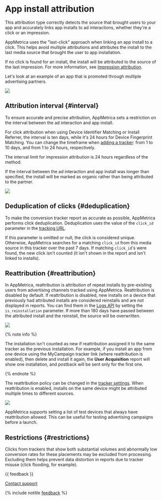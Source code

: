 # App install attribution

This attribution type correctly detects the source that brought users to your app and accurately links app installs to ad interactions, whether they're a click or an impression.

AppMetrica uses the "last-click" approach when linking an app install to a click. This helps avoid multiple attributions and attributes the install to the last media source that brought the user to app installation.

If no click is found for an install, the install will be attributed to the source of the last impression. For more information, see [Impression attribution](vta-tracking-specification.md).

Let's look at an example of an app that is promoted through multiple advertising partners.

![](https://yastatic.net/s3/doc-binary/src/dev/appmetrica/{{locale}}/images/mobile-tracking/07rulastclick.png)

## Attribution interval {#interval}

To ensure accurate and precise attribution, AppMetrica sets a restriction on the interval between the ad interaction and app install.

For click attribution when using Device Identifier Matching or Install Referrer, the interval is ten days, while it's 24 hours for Device Fingerprint Matching. You can change the timeframe when [adding a tracker](add-tracker.md): from 1 to 10 days, and from 1 to 24 hours, respectively.

The interval limit for impression attribution is 24 hours regardless of the method.

If the interval between the ad interaction and app install was longer than specified, the install will be marked as organic rather than being attributed to the partner.

![](https://yastatic.net/s3/doc-binary/src/dev/appmetrica/{{locale}}/images/mobile-tracking/05ruwatrib-1.png)

## Deduplication of clicks {#deduplication}

To make the conversion tracker report as accurate as possible, AppMetrica performs click deduplication. Deduplication uses the value of the `click_id` parameter in the [tracking URL](tracking-specification.md).

If this parameter is omitted or null, the click is considered unique. Otherwise, AppMetrica searches for a matching `click_id` from this media source in this tracker over the past 7 days. If matching `click_id`'s were found, the new click isn't counted (it isn't shown in the report and isn't linked to installs).

## Reattribution {#reattribution}

In AppMetrica, reattribution is attribution of repeat installs by pre-existing users from advertising channels tracked using AppMetrica. Reattribution is disabled by default. If reattribution is disabled, new installs on a device that previously had attributed installs are considered reinstalls and are not displayed in reports. You can find them in the [Logs API](../mobile-api/logs/endpoints.md#installations) by setting the `is_reinstallation` parameter. If more than 180 days have passed between the attributed install and the reinstall, the source will be overwritten.

![](https://yastatic.net/s3/doc-binary/src/dev/appmetrica/{{locale}}/images/mobile-tracking/06rureattribution.png)

{% note info %}

The installation isn't counted as new if reattribution assigned it to the same tracker as the previous installation. For example, if you install an app from one device using the MyCampaign tracker link (where reattribution is enabled), then delete and install it again, the **User Acquisition** report will show one installation, and postback will be sent only for the first one.

{% endnote %}

The reattribution policy can be changed in the [tracker settings](add-tracker.md). When reattribution is enabled, installs on the same device might be attributed multiple times to different sources.

![](https://yastatic.net/s3/doc-binary/src/dev/appmetrica/{{locale}}/images/mobile-tracking/06ruonreattribution.png)

AppMetrica supports setting a list of test devices that always have reattribution allowed. This can be useful for testing advertising campaigns before a launch.

## Restrictions {#restrictions}

Clicks from trackers that show both substantial volumes and abnormally low conversion rates for these placements may be excluded from processing. Excluding them helps prevent data distortion in reports due to tracker misuse (click flooding, for example).

{{ feedback }}

<a href="../troubleshooting/feedback-new">
  <span class="button">Contact support</span>
</a>

{% include notitle [feedback](../_includes/feedback-button.md) %}
